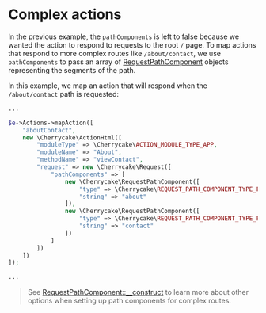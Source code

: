 # Complex actions

In the previous example, the `pathComponents` is left to false because we wanted the action to respond to requests to the root `/` page. To map actions that respond to more complex routes like `/about/contact`, we use `pathComponents` to pass an array of [RequestPathComponent](../../reference/core-classes/requestpathcomponent/) objects representing the segments of the path.

In this example, we map an action that will respond when the `/about/contact` path is requested:

```php
...

$e->Actions->mapAction([
    "aboutContact",
    new \Cherrycake\ActionHtml([
        "moduleType" => \Cherrycake\ACTION_MODULE_TYPE_APP,
        "moduleName" => "About",
        "methodName" => "viewContact",
        "request" => new \Cherrycake\Request([
            "pathComponents" => [
                new \Cherrycake\RequestPathComponent([
                    "type" => \Cherrycake\REQUEST_PATH_COMPONENT_TYPE_FIXED,
                    "string" => "about"
                ]),
                new \Cherrycake\RequestPathComponent([
                    "type" => \Cherrycake\REQUEST_PATH_COMPONENT_TYPE_FIXED,
                    "string" => "contact"
                ])
            ]
        ])
    ])
]);

...
```

> See [RequestPathComponent::\_\_construct](../../reference/core-classes/requestpathcomponent/methods.md#__construct) to learn more about other options when setting up path components for complex routes.

